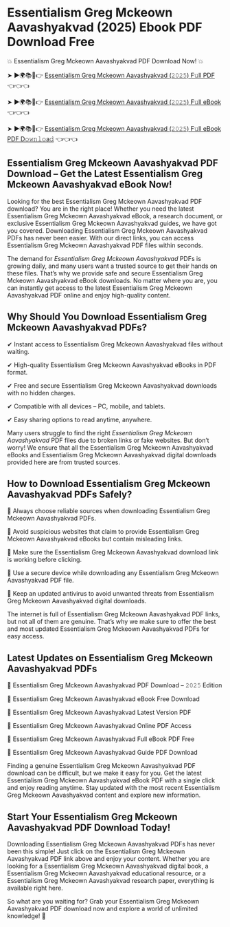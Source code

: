 # Essentialism Greg Mckeown Aavashyakvad (2025) Ebook PDF Download Free

💥 Essentialism Greg Mckeown Aavashyakvad PDF Download Now! 💥

➤ ►🌍📚📱👉 [Essentialism Greg Mckeown Aavashyakvad (𝟸𝟶𝟸𝟻) F𝚞ll PDF](https://getpdf.xyz/essentialism-greg-mckeown-aavashyakvad) 👈👈👈


➤ ►🌍📚📱👉 [Essentialism Greg Mckeown Aavashyakvad (𝟸𝟶𝟸𝟻) F𝚞ll eBook](https://getpdf.xyz/essentialism-greg-mckeown-aavashyakvad) 👈👈👈


➤ ►🌍📚📱👉 [Essentialism Greg Mckeown Aavashyakvad (𝟸𝟶𝟸𝟻) F𝚞ll eBook PDF D𝚘𝚠𝚗𝚕𝚘a𝚍](https://getpdf.xyz/essentialism-greg-mckeown-aavashyakvad) 👈👈👈


## Essentialism Greg Mckeown Aavashyakvad PDF Download – Get the Latest Essentialism Greg Mckeown Aavashyakvad eBook Now!

Looking for the best Essentialism Greg Mckeown Aavashyakvad PDF download? You are in the right place! Whether you need the latest Essentialism Greg Mckeown Aavashyakvad eBook, a research document, or exclusive Essentialism Greg Mckeown Aavashyakvad guides, we have got you covered. Downloading Essentialism Greg Mckeown Aavashyakvad PDFs has never been easier. With our direct links, you can access Essentialism Greg Mckeown Aavashyakvad PDF files within seconds.

The demand for *Essentialism Greg Mckeown Aavashyakvad* PDFs is growing daily, and many users want a trusted source to get their hands on these files. That’s why we provide safe and secure Essentialism Greg Mckeown Aavashyakvad eBook downloads. No matter where you are, you can instantly get access to the latest Essentialism Greg Mckeown Aavashyakvad PDF online and enjoy high-quality content.

## Why Should You Download Essentialism Greg Mckeown Aavashyakvad PDFs?

✔ Instant access to Essentialism Greg Mckeown Aavashyakvad files without waiting.

✔ High-quality Essentialism Greg Mckeown Aavashyakvad eBooks in PDF format.

✔ Free and secure Essentialism Greg Mckeown Aavashyakvad downloads with no hidden charges.

✔ Compatible with all devices – PC, mobile, and tablets.

✔ Easy sharing options to read anytime, anywhere.

Many users struggle to find the right *Essentialism Greg Mckeown Aavashyakvad* PDF files due to broken links or fake websites. But don’t worry! We ensure that all the Essentialism Greg Mckeown Aavashyakvad eBooks and Essentialism Greg Mckeown Aavashyakvad digital downloads provided here are from trusted sources.

## How to Download Essentialism Greg Mckeown Aavashyakvad PDFs Safely?

📌 Always choose reliable sources when downloading Essentialism Greg Mckeown Aavashyakvad PDFs.

📌 Avoid suspicious websites that claim to provide Essentialism Greg Mckeown Aavashyakvad eBooks but contain misleading links.

📌 Make sure the Essentialism Greg Mckeown Aavashyakvad download link is working before clicking.

📌 Use a secure device while downloading any Essentialism Greg Mckeown Aavashyakvad PDF file.

📌 Keep an updated antivirus to avoid unwanted threats from Essentialism Greg Mckeown Aavashyakvad digital downloads.

The internet is full of Essentialism Greg Mckeown Aavashyakvad PDF links, but not all of them are genuine. That’s why we make sure to offer the best and most updated Essentialism Greg Mckeown Aavashyakvad PDFs for easy access.

## Latest Updates on Essentialism Greg Mckeown Aavashyakvad PDFs

🔹 Essentialism Greg Mckeown Aavashyakvad PDF Download – 𝟸𝟶𝟸𝟻 Edition

🔹 Essentialism Greg Mckeown Aavashyakvad eBook Free Download

🔹 Essentialism Greg Mckeown Aavashyakvad Latest Version PDF

🔹 Essentialism Greg Mckeown Aavashyakvad Online PDF Access

🔹 Essentialism Greg Mckeown Aavashyakvad Full eBook PDF Free

🔹 Essentialism Greg Mckeown Aavashyakvad Guide PDF Download

Finding a genuine Essentialism Greg Mckeown Aavashyakvad PDF download can be difficult, but we make it easy for you. Get the latest Essentialism Greg Mckeown Aavashyakvad eBook PDF with a single click and enjoy reading anytime. Stay updated with the most recent Essentialism Greg Mckeown Aavashyakvad content and explore new information.

## Start Your Essentialism Greg Mckeown Aavashyakvad PDF Download Today!

Downloading Essentialism Greg Mckeown Aavashyakvad PDFs has never been this simple! Just click on the Essentialism Greg Mckeown Aavashyakvad PDF link above and enjoy your content. Whether you are looking for a Essentialism Greg Mckeown Aavashyakvad digital book, a Essentialism Greg Mckeown Aavashyakvad educational resource, or a Essentialism Greg Mckeown Aavashyakvad research paper, everything is available right here.

So what are you waiting for? Grab your Essentialism Greg Mckeown Aavashyakvad PDF download now and explore a world of unlimited knowledge! 🚀